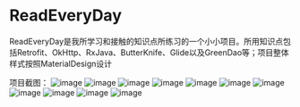# ReadEveryDay


ReadEveryDay是我所学习和接触的知识点所练习的一个小小项目。所用知识点包括Retrofit、OkHttp、RxJava、ButterKnife、Glide以及GreenDao等；项目整体样式按照MaterialDesign设计

项目截图：
![image](https://github.com/MissYouAllTheTime/ReadEveryDay/blob/master/images/QQ%E6%88%AA%E5%9B%BE20170515164600.png)
![image](https://github.com/MissYouAllTheTime/ReadEveryDay/blob/master/images/QQ%E6%88%AA%E5%9B%BE20170515164615.png)
![image](https://github.com/MissYouAllTheTime/ReadEveryDay/blob/master/images/QQ%E6%88%AA%E5%9B%BE20170515164626.png)
![image](https://github.com/MissYouAllTheTime/ReadEveryDay/blob/master/images/QQ%E6%88%AA%E5%9B%BE20170515164637.png)
![image](https://github.com/MissYouAllTheTime/ReadEveryDay/blob/master/images/QQ%E6%88%AA%E5%9B%BE20170515164647.png)
![image](https://github.com/MissYouAllTheTime/ReadEveryDay/blob/master/images/QQ%E6%88%AA%E5%9B%BE20170515164654.png)
![image](https://github.com/MissYouAllTheTime/ReadEveryDay/blob/master/images/QQ%E6%88%AA%E5%9B%BE20170515164705.png)
![image](https://github.com/MissYouAllTheTime/ReadEveryDay/blob/master/images/QQ%E6%88%AA%E5%9B%BE20170515164719.png)
![image](https://github.com/MissYouAllTheTime/ReadEveryDay/blob/master/images/QQ%E6%88%AA%E5%9B%BE20170515164729.png)
![image](https://github.com/MissYouAllTheTime/ReadEveryDay/blob/master/images/QQ%E6%88%AA%E5%9B%BE20170515164737.png)
![image](https://github.com/MissYouAllTheTime/ReadEveryDay/blob/master/images/QQ%E6%88%AA%E5%9B%BE20170515164758.png)

